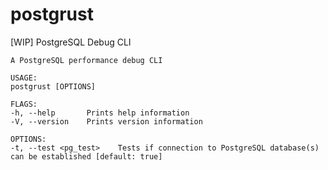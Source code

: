 # postgrust
[WIP] PostgreSQL Debug CLI


```
A PostgreSQL performance debug CLI

USAGE:
postgrust [OPTIONS]

FLAGS:
-h, --help       Prints help information
-V, --version    Prints version information

OPTIONS:
-t, --test <pg_test>    Tests if connection to PostgreSQL database(s) can be established [default: true]
```
